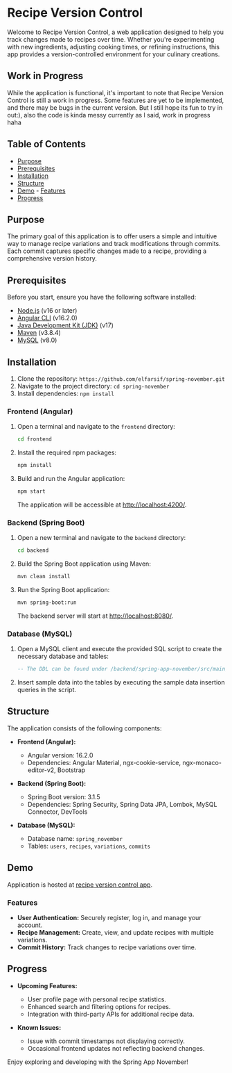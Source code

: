 # Recipe Version Control

Welcome to Recipe Version Control, a web application designed to help you track changes made to recipes over time. Whether you're experimenting with new ingredients, adjusting cooking times, or refining instructions, this app provides a version-controlled environment for your culinary creations.

## Work in Progress

While the application is functional, it's important to note that Recipe Version Control is still a work in progress. Some features are yet to be implemented, and there may be bugs in the current version. But I still hope its fun to try in out:), also the code is kinda messy currently as I said, work in progress haha

## Table of Contents

- [Purpose](#purpose)
- [Prerequisites](#prerequisites)
- [Installation](#installation)
- [Structure](#structure)
- [Demo](#demo)
      - [Features](#features)
- [Progress](#progress)
  

## Purpose

The primary goal of this application is to offer users a simple and intuitive way to manage recipe variations and track modifications through commits. Each commit captures specific changes made to a recipe, providing a comprehensive version history.

## Prerequisites

Before you start, ensure you have the following software installed:

- [Node.js](https://nodejs.org/) (v16 or later)
- [Angular CLI](https://angular.io/cli) (v16.2.0)
- [Java Development Kit (JDK)](https://adoptopenjdk.net/) (v17)
- [Maven](https://maven.apache.org/) (v3.8.4)
- [MySQL](https://www.mysql.com/) (v8.0)

## Installation

1. Clone the repository: `https://github.com/elfarsif/spring-november.git`
2. Navigate to the project directory: `cd spring-november`
3. Install dependencies: `npm install`

### Frontend (Angular)

1. Open a terminal and navigate to the `frontend` directory:

    ```bash
    cd frontend
    ```

2. Install the required npm packages:

    ```bash
    npm install
    ```

3. Build and run the Angular application:

    ```bash
    npm start
    ```

   The application will be accessible at [http://localhost:4200/](http://localhost:4200/).

### Backend (Spring Boot)

1. Open a new terminal and navigate to the `backend` directory:

    ```bash
    cd backend
    ```

2. Build the Spring Boot application using Maven:

    ```bash
    mvn clean install
    ```

3. Run the Spring Boot application:

    ```bash
    mvn spring-boot:run
    ```

   The backend server will start at [http://localhost:8080/](http://localhost:8080/).

### Database (MySQL)

1. Open a MySQL client and execute the provided SQL script to create the necessary database and tables:

    ```sql
    -- The DDL can be found under /backend/spring-app-november/src/main/resources/spring_november.sql
    ```

2. Insert sample data into the tables by executing the sample data insertion queries in the script.

## Structure

The application consists of the following components:

- **Frontend (Angular):**
  - Angular version: 16.2.0
  - Dependencies: Angular Material, ngx-cookie-service, ngx-monaco-editor-v2, Bootstrap

- **Backend (Spring Boot):**
  - Spring Boot version: 3.1.5
  - Dependencies: Spring Security, Spring Data JPA, Lombok, MySQL Connector, DevTools

- **Database (MySQL):**
  - Database name: `spring_november`
  - Tables: `users`, `recipes`, `variations`, `commits`

## Demo

Application is hosted at [recipe version control app](http://recipeelfarsi.s3-website.us-east-2.amazonaws.com/login). 


### Features

- **User Authentication:** Securely register, log in, and manage your account.
- **Recipe Management:** Create, view, and update recipes with multiple variations.
- **Commit History:** Track changes to recipe variations over time.

## Progress

- **Upcoming Features:**
  - User profile page with personal recipe statistics.
  - Enhanced search and filtering options for recipes.
  - Integration with third-party APIs for additional recipe data.

- **Known Issues:**
  - Issue with commit timestamps not displaying correctly.
  - Occasional frontend updates not reflecting backend changes.

Enjoy exploring and developing with the Spring App November!

